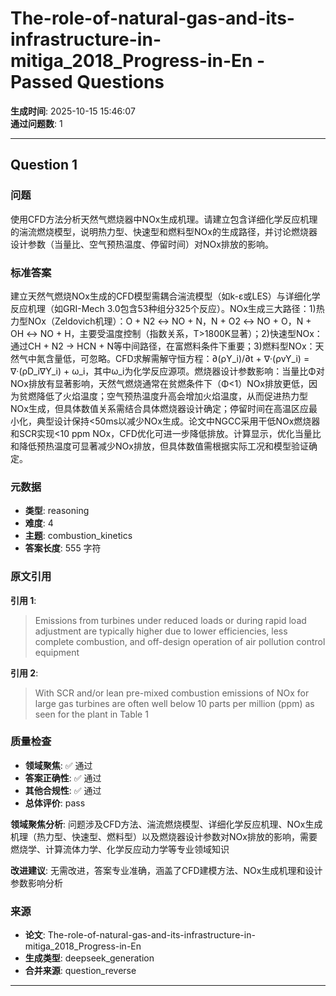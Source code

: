 # The-role-of-natural-gas-and-its-infrastructure-in-mitiga_2018_Progress-in-En - Passed Questions

**生成时间**: 2025-10-15 15:46:07  
**通过问题数**: 1

---

## Question 1

### 问题

使用CFD方法分析天然气燃烧器中NOx生成机理。请建立包含详细化学反应机理的湍流燃烧模型，说明热力型、快速型和燃料型NOx的生成路径，并讨论燃烧器设计参数（当量比、空气预热温度、停留时间）对NOx排放的影响。

### 标准答案

建立天然气燃烧NOx生成的CFD模型需耦合湍流模型（如k-ε或LES）与详细化学反应机理（如GRI-Mech 3.0包含53种组分325个反应）。NOx生成三大路径：1)热力型NOx（Zeldovich机理）：O + N2 ↔ NO + N，N + O2 ↔ NO + O，N + OH ↔ NO + H，主要受温度控制（指数关系，T>1800K显著）；2)快速型NOx：通过CH + N2 → HCN + N等中间路径，在富燃料条件下重要；3)燃料型NOx：天然气中氮含量低，可忽略。CFD求解需解守恒方程：∂(ρY_i)/∂t + ∇·(ρvY_i) = ∇·(ρD_i∇Y_i) + ω_i，其中ω_i为化学反应源项。燃烧器设计参数影响：当量比Φ对NOx排放有显著影响，天然气燃烧通常在贫燃条件下（Φ<1）NOx排放更低，因为贫燃降低了火焰温度；空气预热温度升高会增加火焰温度，从而促进热力型NOx生成，但具体数值关系需结合具体燃烧器设计确定；停留时间在高温区应最小化，典型设计保持<50ms以减少NOx生成。论文中NGCC采用干低NOx燃烧器和SCR实现<10 ppm NOx，CFD优化可进一步降低排放。计算显示，优化当量比和降低预热温度可显著减少NOx排放，但具体数值需根据实际工况和模型验证确定。

### 元数据

- **类型**: reasoning
- **难度**: 4
- **主题**: combustion_kinetics
- **答案长度**: 555 字符

### 原文引用

**引用 1**:
> Emissions from turbines under reduced loads or during rapid load adjustment are typically higher due to lower efficiencies, less complete combustion, and off-design operation of air pollution control equipment

**引用 2**:
> With SCR and/or lean pre-mixed combustion emissions of NOx for large gas turbines are often well below 10 parts per million (ppm) as seen for the plant in Table 1

### 质量检查

- **领域聚焦**: ✅ 通过
- **答案正确性**: ✅ 通过
- **其他合规性**: ✅ 通过
- **总体评价**: pass

**领域聚焦分析**: 问题涉及CFD方法、湍流燃烧模型、详细化学反应机理、NOx生成机理（热力型、快速型、燃料型）以及燃烧器设计参数对NOx排放的影响，需要燃烧学、计算流体力学、化学反应动力学等专业领域知识

**改进建议**: 无需改进，答案专业准确，涵盖了CFD建模方法、NOx生成机理和设计参数影响分析

### 来源

- **论文**: The-role-of-natural-gas-and-its-infrastructure-in-mitiga_2018_Progress-in-En
- **生成类型**: deepseek_generation
- **合并来源**: question_reverse

---


